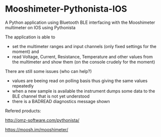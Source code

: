 # Mooshimeter-Pythonista-IOS
A Python application using Bluetooth BLE interfacing with the Mooshimeter multimeter on IOS using Pythonista

The application is able to 
 - set the multimeter ranges and input channels (only fixed settings for the moment) and
 - read Voltage, Current, Resistance, Temperature and other values from the multimeter and show them (on the console crudely for the moment)

There are still some issues (who can help?)
 - values are beeing read on polling basis thus giving the same values repeatedly
 - when a new sample is available the instrument dumps some data to the BLE channel that is not yet understood
 - there is a BADREAD diagnostics message shown

Refered products:

http://omz-software.com/pythonista/

https://moosh.im/mooshimeter/
